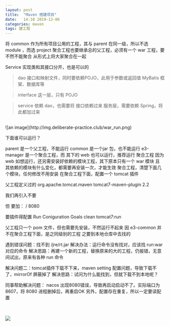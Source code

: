 ```yaml
---
layout: post
title:  "Maven 搭建项目"
date:   14:10 2019-12-06
categories: maven
tags: 建工程
---
```

将 common 作为所有项目公用的工程，其与 parent 在同一级，所以不选 module ，而选 project
聚合工程也要继承总的父工程，必须有一个 war 工程，要不然不能聚合
从形式上将大家聚合在一起

Service 实现类和其接口分开，也是可以的
> dao
  接口和映射文件，同时要依赖POJO，此用于参数或返回值
  MyBatis 框架、数据库等
  
> interface
  这一层，只有 POJO
  
> service
  依赖 dao，也需要将 接口依赖过来
  服务层，需要依赖 Spring，将此都加过来

<br>
![an image](http://img.deliberate-practice.club/war_run.png)
 
 

下面谁可以运行？


parent 是一个父工程，不能运行
common 是一个jar 包，也不能运行
e3-manager 是一个聚合工程，而 其下的 web 也可以运行，推荐运行 聚合工程
因为 web 如想运行，还另需安装好依赖的模块工程，其下原本只有一个 war 模块
且 其依赖的模块有什么变化，都需要再安装一次，才能生效
聚合工程，清楚下面几个模块，任何修改不用安装
在聚合工程下面，配置一个 tomcat 插件
<br>

父工程定义过的
<build>
 <pluginManagement>
   <plugins>
       <plugin>
	<groupId>org.apache.tomcat.maven</groupId>
	<artifactId>tomcat7-maven-plugin</artifactId>
	<version>2.2</version>
  
我们再引入不要 <pluginManagement> <version>

但 要加：
<configuration>
   <path>/
   <port>8080
  
要插件得配置 Run Coniguration
Goals clean tomcat7:run

父工程只一个 pom 文件，但也需要先安装，不然运行不起来
因 e3-common 并不在聚合工程下面，是之同级别的工程
之要到本地仓库中去找的

遇到错误问题：找不到 /jre/rt.jar
解决办法：运行命令没有找对，应该找 run:war 对应的命令
解决思路：再建一个新的工程，替换原来的大的工程，仍报错，无意间试出，原来有各种 run 命令

解决问题二：tomcat插件下载不下来，maven setting 配置问题，导致下载不了，mirrorOf 屏蔽掉了
解决思路：试问为什么能找到，但就下载不到本地呢？

同事帮助解决问题：
nacos 出现8080错误，导致再启动启动不了。实际端口为 8607，将 8080 进程删掉后，再重启OK
另外，配置存在重复，所以一定要读配置
<br>
<br>
<br>

![](http://img.deliberate-practice.club/e3-manager-structure.png)


